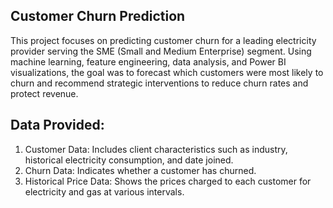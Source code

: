 ## Customer Churn Prediction
This project focuses on predicting customer churn for a leading electricity provider serving the SME (Small and Medium Enterprise) segment. Using machine learning, feature engineering, data analysis, and Power BI visualizations, the goal was to forecast which customers were most likely to churn and recommend strategic interventions to reduce churn rates and protect revenue.

## Data Provided:
1. Customer Data: Includes client characteristics such as industry, historical electricity consumption, and date joined.
2. Churn Data: Indicates whether a customer has churned.
3. Historical Price Data: Shows the prices charged to each customer for electricity and gas at various intervals.
